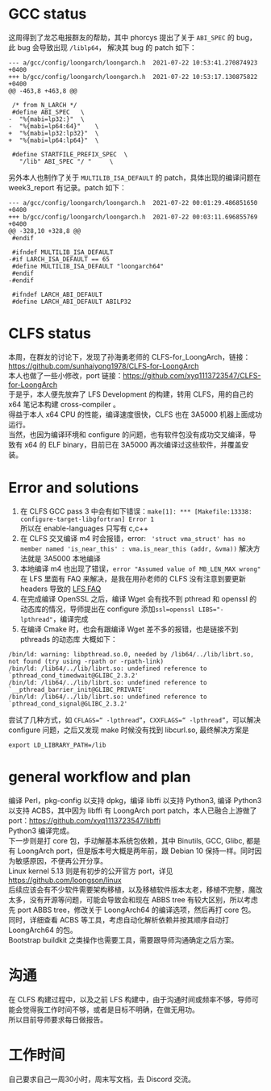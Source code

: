 # GCC status
这周得到了龙芯电报群友的帮助，其中 phorcys 提出了关于 `ABI_SPEC` 的 bug，此 bug 会导致出现 `/liblp64`， 解决其 bug 的 patch 如下：  
```
--- a/gcc/config/loongarch/loongarch.h	2021-07-22 10:53:41.270874923 +0400
+++ b/gcc/config/loongarch/loongarch.h	2021-07-22 10:53:17.130875822 +0400
@@ -463,8 +463,8 @@
 
 /* from N_LARCH */
 #define ABI_SPEC	\
-  "%{mabi=lp32:}"	\
-  "%{mabi=lp64:64}"	\
+  "%{mabi=lp32:lp32}"	\
+  "%{mabi=lp64:lp64}"	\
 
 #define STARTFILE_PREFIX_SPEC	\
   "/lib" ABI_SPEC "/ "		\
```
另外本人也制作了关于 `MULTILIB_ISA_DEFAULT` 的 patch，具体出现的编译问题在 week3_report 有记录。patch 如下：
```
--- a/gcc/config/loongarch/loongarch.h	2021-07-22 00:01:29.486851650 +0400
+++ b/gcc/config/loongarch/loongarch.h	2021-07-22 00:03:11.696855769 +0400
@@ -328,10 +328,8 @@
 #endif
 
 #ifndef MULTILIB_ISA_DEFAULT
-#if LARCH_ISA_DEFAULT == 65
 #define MULTILIB_ISA_DEFAULT "loongarch64"
 #endif
-#endif
 
 #ifndef LARCH_ABI_DEFAULT
 #define LARCH_ABI_DEFAULT ABILP32
 ```
 
 # CLFS status
 本周，在群友的讨论下，发现了孙海勇老师的 CLFS-for_LoongArch，链接：https://github.com/sunhaiyong1978/CLFS-for-LoongArch  
 本人也做了一些小修改，port 链接：https://github.com/xyq1113723547/CLFS-for-LoongArch  
 于是乎，本人便先放弃了 LFS Development 的构建，转用 CLFS，用的自己的 x64 笔记本构建 cross-compiler 。  
 得益于本人 x64 CPU 的性能，编译速度很快，CLFS 也在 3A5000 机器上面成功运行。  
 当然，也因为编译环境和 configure 的问题，也有软件包没有成功交叉编译，导致有 x64 的 ELF binary，目前已在 3A5000 再次编译过这些软件，并覆盖安装。  
 
 # Error and solutions
1. 在 CLFS GCC pass 3 中会有如下错误：`make[1]: *** [Makefile:13338: configure-target-libgfortran] Error 1`  
 所以在 enable-languages 只写有 c,c++  
2. 在 CLFS 交叉编译 m4 时会报错，error: 
 ` 'struct vma_struct' has no member named 'is_near_this'
 : vma.is_near_this (addr, &vma))`
 解决方法就是 3A5000 本地编译
3. 本地编译 m4 也出现了错误，`error "Assumed value of MB_LEN_MAX wrong"` 在 LFS 里面有 FAQ 来解决，是我在用孙老师的 CLFS 没有注意到要更新 headers 导致的
 [LFS FAQ](https://www.linuxfromscratch.org/lfs/faq.html#m4-mb-len-max-wrong)  
4. 在完成编译 OpenSSL 之后，编译 Wget 会有找不到 pthread 和 openssl 的动态库的情况，导师提出在 configure 添加`ssl=openssl LIBS="-lpthread"`，编译完成
5. 在编译 Cmake 时，也会有跟编译 Wget 差不多的报错，也是链接不到 pthreads 的动态库 大概如下：
 ```
 /bin/ld: warning: libpthread.so.0, needed by /lib64/../lib/librt.so, not found (try using -rpath or -rpath-link)
 /bin/ld: /lib64/../lib/librt.so: undefined reference to `pthread_cond_timedwait@GLIBC_2.3.2'
 /bin/ld: /lib64/../lib/librt.so: undefined reference to `__pthread_barrier_init@GLIBC_PRIVATE'
 /bin/ld: /lib64/../lib/librt.so: undefined reference to `pthread_cond_signal@GLIBC_2.3.2'
 ```
 尝试了几种方式，如 `CFLAGS=“ -lpthread”`，`CXXFLAGS=“ -lpthread”`，可以解决 configure 问题，之后又发现 make 时候没有找到 libcurl.so, 最终解决方案是  
 ```
 export LD_LIBRARY_PATH=/lib
 ```
 # general workflow and plan
  编译 Perl，pkg-config 以支持 dpkg，编译 libffi 以支持 Python3, 编译 Python3 以支持 ACBS，其中因为 libffi 有 LoongArch port patch，本人已融合上游做了 port：https://github.com/xyq1113723547/libffi  
  Python3 编译完成。  
  下一步则是打 core 包，手动解基本系统包依赖，其中 Binutils, GCC, Glibc, 都是有 LoongArch port，但是版本号大概是两年前，跟 Debian 10 保持一样。同时因为敏感原因，不便再公开分享。  
  Linux kernel 5.13 则是有初步的公开官方 port，详见 https://github.com/loongson/linux  
  后续应该会有不少软件需要架构移植，以及移植软件版本太老，移植不完整，魔改太多，没有开源等问题，可能会导致会和现在 ABBS tree 有较大区别，所以考虑先 port ABBS tree，修改关于 LoongArch64 的编译选项，然后再打 core 包。  
  同时，详细查看 ACBS 等工具，考虑自动化解析依赖并按其顺序自动打 LoongArch64 的包。  
  Bootstrap buildkit 之类操作也需要工具，需要跟导师沟通确定之后方案。
  
# 沟通
 在 CLFS 构建过程中，以及之前 LFS 构建中，由于沟通时间或频率不够，导师可能会觉得我工作时间不够，或者是目标不明确，在做无用功。  
 所以目前导师要求每日做报告。
 
 # 工作时间
 自己要求自己一周30小时，周末写文档，去 Discord 交流。

 
